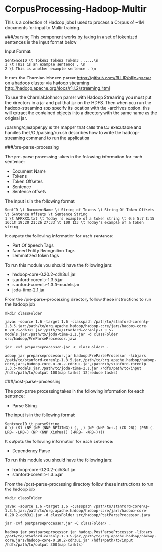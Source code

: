 CorpusProcessing-Hadoop-Multir
==============================

This is a collection of Hadoop jobs I used to process a Corpus of ~1M documents for input to Multir training.


###/parsing
This component works by taking in a set of tokenized sentences in the input format below

Input Format:

```
SentenceID \t Token1 Token2 Token3 ......\n
1 \t This is an example sentence . \n
2 \t This is another example sentence . \n
```

It runs the CharnianJohnson parser <https://github.com/BLLIP/bllip-parser> 
on a hadoop cluster via hadoop streaming <http://hadoop.apache.org/docs/r1.1.2/streaming.html>

To use the CharniakJohnson parser with Hadoop Streaming you must put the directory in a jar and put that jar on the HDFS. Then when you run the hadoop-streaming app specify its location with the -archives option, this will extract the contained objects into a directory with the same name as the original jar.

/parsing/cjmapper.py is the mapper that calls the CJ executable and handles the I/O
/parsing/run.sh describes how to write the hadoop-streaming command to run the application


###/pre-parse-processing

The pre-parse processing takes in the following information for each sentence:

* Document Name
* Tokens
* Token Offsetes
* Sentence
* Sentence offsets

The Input is in the following format:

```
SentID \t DocumentName \t String of Tokens \t String Of Token Offsets \t Sentence Offsets \t Sentence String
1 \t AFPXXX.txt \t Today 's example of a token string \t 0:5 5:7 8:15 16:18 19:20 21:26 27:33 \t 100 133 \t Today's example of a token string
```


It outputs the following information for each sentence:

* Part Of Speech Tags
* Named Entity Recognition Tags
* Lemmatized token tags


To run this module you should have the following jars:

* hadoop-core-0.20.2-cdh3u1.jar
* stanford-corenlp-1.3.5.jar
* stanford-corenlp-1.3.5-models.jar
* joda-time-2.1.jar


From the /pre-parse-processing directory follow these instructions to run the hadoop job


```mkdir classFolder```


```
javac -source 1.6 -target 1.6 -classpath /path/to/stanford-corenlp-1.3.5.jar:/path/to/org.apache.hadoop/hadoop-core/jars/hadoop-core-0.20.2-cdh3u1.jar:/path/to/stanford-corenlp-1.3.5-models.jar:/path/to/joda-time-2.1.jar -d classFolder src/hadoop/PreParseProcessor.java
```

```
jar -cvf preparseprocessor.jar -C classFolder/ .
```

```
adoop jar preparseprocessor.jar hadoop.PreParseProcessor -libjars /path/to/stanford-corenlp-1.3.5.jar,/path/to/org.apache.hadoop/hadoop-core/jars/hadoop-core-0.20.2-cdh3u1.jar,/path/to/stanford-corenlp-1.3.5-models.jar,/path/to/joda-time-2.1.jar /hdfs/path/to/input /hdfs/path/to/output 100(map tasks) 12(reduce tasks)
```

###/post-parse-processing


The post-parse processing takes in the following information for each sentence:

* Parse String


The input is in the following format:
```
SentenceID \t parseString
0 \t (S1 (NP (NP (NNP BEIJING)) (, ,) (NP (NNP Oct.) (CD 28)) (PRN (-LRB- -LRB-) (NP (NNP Xinhua)) (-RRB- -RRB-))))
```

It outputs the following information for each setnence:

* Dependency Parse

To run this module you should have the following jars:

* hadoop-core-0.20.2-cdh3u1.jar
* stanford-corenlp-1.3.5.jar


From the /post-parse-processing directory follow these instructions to run the hadoop job


```mkdir classFolder```


```
javac -source 1.6 -target 1.6 -classpath /path/to/stanford-corenlp-1.3.5.jar:/path/to/org.apache.hadoop/hadoop-core/jars/hadoop-core-0.20.2-cdh3u1.jar -d classFolder src/hadoop/PostParseProcessor.java
```

```
jar -cvf postparseprocessor.jar -C classFolder/ .
```

```
hadoop jar postparseprocessor.jar hadoop.PostParseProcessor -libjars /path/to/stanford-corenlp-1.3.5.jar,/path/to/org.apache.hadoop/hadoop-core/jars/hadoop-core-0.20.2-cdh3u1.jar /hdfs/path/to/input /hdfs/path/to/output 300(map taskts)
```




